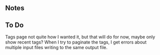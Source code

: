 ## Notes


## To Do

Tags page not quite how I wanted it, but that will do for now, maybe only show recent tags?
When I try to paginate the tags, I get errors about multiple input files writing to the same output file.
